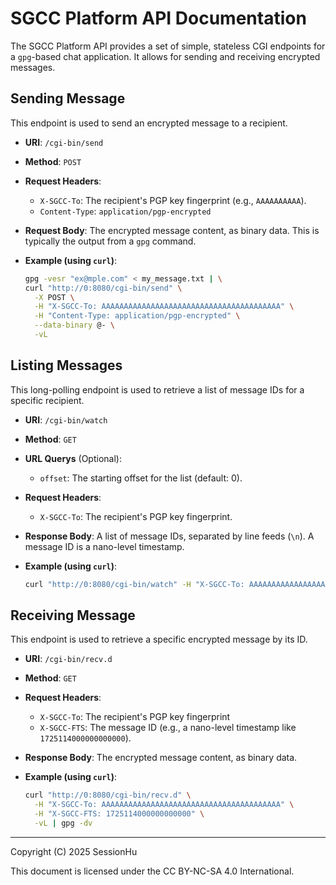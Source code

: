 # SGCC Platform API Documentation

The SGCC Platform API provides a set of simple, stateless CGI endpoints for a `gpg`-based chat application. It allows for sending and receiving encrypted messages.

## Sending Message

This endpoint is used to send an encrypted message to a recipient.

  * **URI**: `/cgi-bin/send`

  * **Method**: `POST`

  * **Request Headers**:

      * `X-SGCC-To`: The recipient's PGP key fingerprint (e.g., `AAAAAAAAAA`).
      * `Content-Type`: `application/pgp-encrypted`

  * **Request Body**: The encrypted message content, as binary data. This is typically the output from a `gpg` command.

  * **Example (using `curl`)**:

    ```bash
    gpg -vesr "ex@mple.com" < my_message.txt | \
    curl "http://0:8080/cgi-bin/send" \
      -X POST \
      -H "X-SGCC-To: AAAAAAAAAAAAAAAAAAAAAAAAAAAAAAAAAAAAAAAA" \
      -H "Content-Type: application/pgp-encrypted" \
      --data-binary @- \
      -vL
    ```

## Listing Messages

This long-polling endpoint is used to retrieve a list of message IDs for a specific recipient.

  * **URI**: `/cgi-bin/watch`

  * **Method**: `GET`

  * **URL Querys** (Optional):

      * `offset`: The starting offset for the list (default: 0).

  * **Request Headers**:

      * `X-SGCC-To`: The recipient's PGP key fingerprint.

  * **Response Body**: A list of message IDs, separated by line feeds (`\n`). A message ID is a nano-level timestamp.

  * **Example (using `curl`)**:

    ```bash
    curl "http://0:8080/cgi-bin/watch" -H "X-SGCC-To: AAAAAAAAAAAAAAAAAAAAAAAAAAAAAAAAAAAAAAAA" -vL
    ```

## Receiving Message

This endpoint is used to retrieve a specific encrypted message by its ID.

  * **URI**: `/cgi-bin/recv.d`

  * **Method**: `GET`

  * **Request Headers**:

      * `X-SGCC-To`: The recipient's PGP key fingerprint 
      * `X-SGCC-FTS`: The message ID (e.g., a nano-level timestamp like `1725114000000000000`).

  * **Response Body**: The encrypted message content, as binary data.

  * **Example (using `curl`)**:

    ```bash
    curl "http://0:8080/cgi-bin/recv.d" \
      -H "X-SGCC-To: AAAAAAAAAAAAAAAAAAAAAAAAAAAAAAAAAAAAAAAA" \
      -H "X-SGCC-FTS: 1725114000000000000" \
      -vL | gpg -dv
    ```

---

Copyright (C) 2025 SessionHu

This document is licensed under the CC BY-NC-SA 4.0 International.
